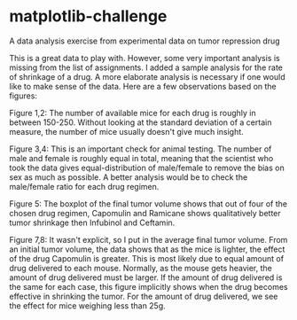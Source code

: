 # matplotlib-challenge
A data analysis exercise from experimental data on tumor repression drug

This is a great data to play with. However, some very important analysis is missing from the list of assignments. I added a sample analysis for the rate of shrinkage of a drug. A more elaborate analysis is necessary if one would like to make sense of the data. Here are a few observations based on the figures:

Figure 1,2: The number of available mice for each drug is roughly in between 150-250. Without looking at the standard deviation of a certain measure, the number of mice usually doesn't give much insight.

Figure 3,4: This is an important check for animal testing. The number of male and female is roughly equal in total, meaning that the scientist who took the data gives equal-distribution of male/female to remove the bias on sex as much as possible. A better analysis would be to check the male/female ratio for each drug regimen.

Figure 5: The boxplot of the final tumor volume shows that out of four of the chosen drug regimen, Capomulin and Ramicane shows qualitatively better tumor shrinkage then Infubinol and Ceftamin.

Figure 7,8: It wasn't explicit, so I put in the average final tumor volume. From an initial tumor volume, the data shows that as the mice is lighter, the effect of the drug Capomulin is greater. This is most likely due to equal amount of drug delivered to each mouse. Normally, as the mouse gets heavier, the amount of drug delivered must be larger. If the amount of drug delivered is the same for each case, this figure implicitly shows when the drug becomes effective in shrinking the tumor. For the amount of drug delivered, we see the effect for mice weighing less than 25g.